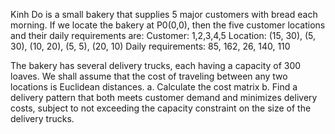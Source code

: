Kinh Do is a small bakery that supplies 5 major customers with bread each morning. If we locate the bakery at P0(0,0), then the five customer locations and their daily requirements are:
Customer: 1,2,3,4,5
Location: (15, 30), (5, 30), (10, 20), (5, 5), (20, 10)
Daily requirements: 85, 162, 26, 140, 110

The bakery has several delivery trucks, each having a capacity of 300 loaves. We shall assume that the cost of traveling between any two locations is Euclidean distances.
a.	Calculate the cost matrix
b.	Find a delivery pattern that both meets customer demand and minimizes delivery costs, subject to not exceeding the capacity constraint on the size of the delivery trucks.
